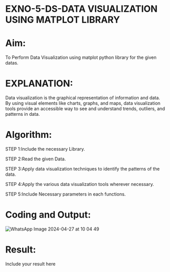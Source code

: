 # EXNO-5-DS-DATA VISUALIZATION USING MATPLOT LIBRARY

# Aim:
  To Perform Data Visualization using matplot python library for the given datas.

# EXPLANATION:
Data visualization is the graphical representation of information and data. By using visual elements like charts, graphs, and maps, data visualization tools provide an accessible way to see and understand trends, outliers, and patterns in data.

# Algorithm:
STEP 1:Include the necessary Library.

STEP 2:Read the given Data.

STEP 3:Apply data visualization techniques to identify the patterns of the data.

STEP 4:Apply the various data visualization tools wherever necessary.

STEP 5:Include Necessary parameters in each functions.

# Coding and Output:

![WhatsApp Image 2024-04-27 at 10 04 49](https://github.com/Sanjit2328/EXNO-5-DS/assets/139331694/640db907-ca66-4832-8ae4-0cbb052dc7e8)


# Result:
 Include your result here

